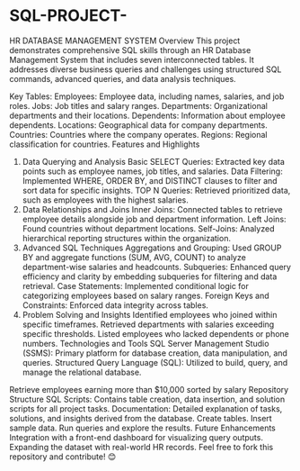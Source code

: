 # SQL-PROJECT-
HR DATABASE MANAGEMENT SYSTEM
Overview
This project demonstrates comprehensive SQL skills through an HR Database Management System that includes seven interconnected tables. It addresses diverse business queries and challenges using structured SQL commands, advanced queries, and data analysis techniques.

Key Tables:
Employees: Employee data, including names, salaries, and job roles.
Jobs: Job titles and salary ranges.
Departments: Organizational departments and their locations.
Dependents: Information about employee dependents.
Locations: Geographical data for company departments.
Countries: Countries where the company operates.
Regions: Regional classification for countries.
Features and Highlights
1. Data Querying and Analysis
Basic SELECT Queries: Extracted key data points such as employee names, job titles, and salaries.
Data Filtering: Implemented WHERE, ORDER BY, and DISTINCT clauses to filter and sort data for specific insights.
TOP N Queries: Retrieved prioritized data, such as employees with the highest salaries.
2. Data Relationships and Joins
Inner Joins: Connected tables to retrieve employee details alongside job and department information.
Left Joins: Found countries without department locations.
Self-Joins: Analyzed hierarchical reporting structures within the organization.
3. Advanced SQL Techniques
Aggregations and Grouping: Used GROUP BY and aggregate functions (SUM, AVG, COUNT) to analyze department-wise salaries and headcounts.
Subqueries: Enhanced query efficiency and clarity by embedding subqueries for filtering and data retrieval.
Case Statements: Implemented conditional logic for categorizing employees based on salary ranges.
Foreign Keys and Constraints: Enforced data integrity across tables.
4. Problem Solving and Insights
Identified employees who joined within specific timeframes.
Retrieved departments with salaries exceeding specific thresholds.
Listed employees who lacked dependents or phone numbers.
Technologies and Tools
SQL Server Management Studio (SSMS): Primary platform for database creation, data manipulation, and queries.
Structured Query Language (SQL): Utilized to build, query, and manage the relational database.


Retrieve employees earning more than $10,000 sorted by salary
Repository Structure
SQL Scripts: Contains table creation, data insertion, and solution scripts for all project tasks.
Documentation: Detailed explanation of tasks, solutions, and insights derived from the database.
Create tables.
Insert sample data.
Run queries and explore the results.
Future Enhancements
Integration with a front-end dashboard for visualizing query outputs.
Expanding the dataset with real-world HR records.
Feel free to fork this repository and contribute! 😊

